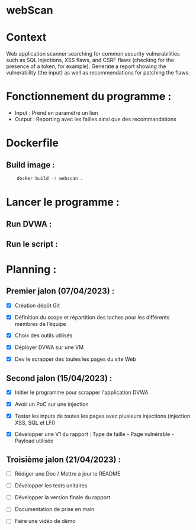 # webScan

# Context

Web application scanner searching for common security vulnerabilities such as SQL injections, XSS flaws, and CSRF flaws (checking for the presence of a token, for example). Generate a report showing the vulnerability (the input) as well as recommendations for patching the flaws.

# Fonctionnement du programme : 
- Input : Prend en paramètre un lien
- Output : Reporting avec les failles ainsi que des recommandations 

# Dockerfile

## Build image :
```bash
    docker build -t webscan .
```

# Lancer le programme : 
## Run DVWA : 
## Run le script : 


# Planning : 

## Premier jalon (07/04/2023) :  

* [x] Création dépôt Git 

* [x] Définition du scope et répartition des taches pour les différents membres de l’équipe 

* [x] Choix des outils utilisés

* [x] Déployer DVWA sur une VM

* [x] Dev le scrapper des toutes les pages du site Web

## Second jalon (15/04/2023) :  

* [x] Initier le programme pour scrapper l'application DVWA

* [x] Avoir un PoC sur une injection 

* [x] Tester les inputs de toutes les pages avec plusieurs injections (injection XSS, SQL et LFI)

* [x] Développer une V1 du rapport : Type de faille - Page vulnérable - Payload utilisée

## Troisième jalon (21/04/2023) : 

* [ ] Rédiger une Doc / Mettre à jour le README

* [ ] Développer les tests unitaires

* [ ] Développer la version finale du rapport

* [ ] Documentation de prise en main

* [ ] Faire une vidéo de démo